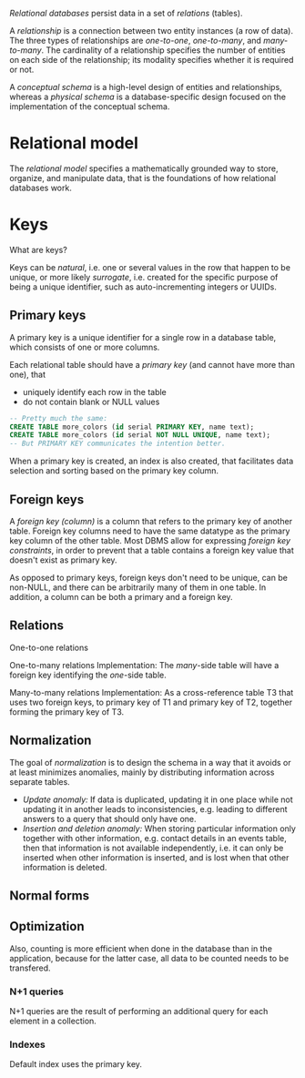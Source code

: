 
_Relational databases_ persist data in a set of _relations_ (tables).

A _relationship_ is a connection between two entity instances (a row of data). The three types of relationships are _one-to-one_, _one-to-many_, and _many-to-many_. The cardinality of a relationship specifies the number of entities on each side of the relationship; its modality specifies whether it is required or not.

A _conceptual schema_ is a high-level design of entities and relationships, whereas a _physical schema_ is a database-specific design focused on the implementation of the conceptual schema.

# Relational model

The _relational model_ specifies a mathematically grounded way to store, organize, and manipulate data, that is the foundations of how relational databases work.

# Keys

What are keys?

Keys can be _natural_, i.e. one or several values in the row that happen to be unique, or more likely _surrogate_, i.e. created for the specific purpose of being a unique identifier, such as auto-incrementing integers or UUIDs.

## Primary keys

A primary key is a unique identifier for a single row in a database table, which consists of one or more columns.

Each relational table should have a _primary key_ (and cannot have more than one), that
* uniquely identify each row in the table
* do not contain blank or NULL values

```sql
-- Pretty much the same:
CREATE TABLE more_colors (id serial PRIMARY KEY, name text);
CREATE TABLE more_colors (id serial NOT NULL UNIQUE, name text);
-- But PRIMARY KEY communicates the intention better.
```

When a primary key is created, an index is also created, that facilitates data selection and sorting based on the primary key column.

## Foreign keys

A _foreign key (column)_ is a column that refers to the primary key of another table. Foreign key columns need to have the same datatype as the primary key column of the other table.
Most DBMS allow for expressing _foreign key constraints_, in order to prevent that a table contains a foreign key value that doesn't exist as primary key.

As opposed to primary keys, foreign keys don't need to be unique, can be non-NULL, and there can be arbitrarily many of them in one table.
In addition, a column can be both a primary and a foreign key.

## Relations

One-to-one relations

One-to-many relations
Implementation: The _many_-side table will have a foreign key identifying the _one_-side table.

Many-to-many relations
Implementation: As a cross-reference table T3 that uses two foreign keys, to primary key of T1 and primary key of T2, together forming the primary key of T3.

## Normalization

The goal of _normalization_ is to design the schema in a way that it avoids or at least minimizes anomalies, mainly by distributing information across separate tables.

* _Update anomaly:_ If data is duplicated, updating it in one place while not updating it in another leads to inconsistencies, e.g. leading to different answers to a query that should only have one.
* _Insertion and deletion anomaly:_ When storing particular information only together with other information, e.g. contact details in an events table, then that information is not available independently, i.e. it can only be inserted when other information is inserted, and is lost when that other information is deleted.    

## Normal forms

## Optimization

Also, counting is more efficient when done in the database than in the application, because for the latter case, all data to be counted needs to be transfered.

### N+1 queries

N+1 queries are the result of performing an additional query for each element in a collection.

### Indexes

Default index uses the primary key.
